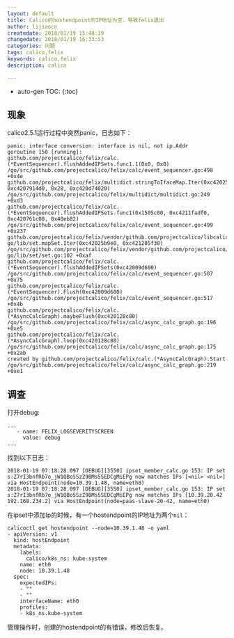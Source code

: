 ```yaml
---
layout: default
title: Calico的hostendpoint的IP地址为空，导致felix退出
author: lijiaocn
createdate: 2018/01/19 15:48:39
changedate: 2018/01/19 16:33:53
categories: 问题
tags: calico,felix
keywords: calico,felix
description: calico

---
```


* auto-gen TOC:
{:toc}

## 现象 

calico2.5.1运行过程中突然panic，日志如下：

	panic: interface conversion: interface is nil, not ip.Addr
	goroutine 150 [running]:
	github.com/projectcalico/felix/calc.(*EventSequencer).flushAddedIPSets.func1.1(0x0, 0x0)
	/go/src/github.com/projectcalico/felix/calc/event_sequencer.go:498 +0x4e
	github.com/projectcalico/felix/multidict.stringToIfaceMap.Iter(0xc42025ba40, 0xc4207914d0, 0x28, 0xc420d74020)
	/go/src/github.com/projectcalico/felix/multidict/multidict.go:249 +0xd3
	github.com/projectcalico/felix/calc.(*EventSequencer).flushAddedIPSets.func1(0x1505c00, 0xc4211fadf0, 0xc420761c08, 0x40eb82)
	/go/src/github.com/projectcalico/felix/calc/event_sequencer.go:499 +0x237
	github.com/projectcalico/felix/vendor/github.com/projectcalico/libcalico-go/lib/set.mapSet.Iter(0xc42025b9e0, 0xc421205f30)
	/go/src/github.com/projectcalico/felix/vendor/github.com/projectcalico/libcalico-go/lib/set/set.go:102 +0xaf
	github.com/projectcalico/felix/calc.(*EventSequencer).flushAddedIPSets(0xc42009d600)
	/go/src/github.com/projectcalico/felix/calc/event_sequencer.go:507 +0x75
	github.com/projectcalico/felix/calc.(*EventSequencer).Flush(0xc42009d600)
	/go/src/github.com/projectcalico/felix/calc/event_sequencer.go:517 +0x4b
	github.com/projectcalico/felix/calc.(*AsyncCalcGraph).maybeFlush(0xc420128c80)
	/go/src/github.com/projectcalico/felix/calc/async_calc_graph.go:196 +0xe5
	github.com/projectcalico/felix/calc.(*AsyncCalcGraph).loop(0xc420128c80)
	/go/src/github.com/projectcalico/felix/calc/async_calc_graph.go:175 +0x2ab
	created by github.com/projectcalico/felix/calc.(*AsyncCalcGraph).Start
	/go/src/github.com/projectcalico/felix/calc/async_calc_graph.go:219 +0xe1

## 调查

打开debug:

	...
	   - name: FELIX_LOGSEVERITYSCREEN
	     value: debug
	...

找到以下日志：

	2018-01-19 07:18:28.097 [DEBUG][3550] ipset_member_calc.go 153: IP set s:Z7rI3bnfRb7o_jW1QBo5SzZ9BMs5SEDCgMiEPg now matches IPs [<nil> <nil>] via HostEndpoint(node=10.39.1.48, name=eth0)
	2018-01-19 07:18:28.097 [DEBUG][3550] ipset_member_calc.go 153: IP set s:Z7rI3bnfRb7o_jW1QBo5SzZ9BMs5SEDCgMiEPg now matches IPs [10.39.20.42 192.168.234.2] via HostEndpoint(node=paas-slave-20-42, name=eth0)

在ipset中添加Ip的时候，有一个hostendpoint的IP地址为两个`nil`：

	calicoctl get hostendpoint --node=10.39.1.48 -o yaml
	- apiVersion: v1
	  kind: hostEndpoint
	  metadata:
	    labels:
	      calico/k8s_ns: kube-system
	    name: eth0
	    node: 10.39.1.48
	  spec:
	    expectedIPs:
	    - ""
	    - ""
	    interfaceName: eth0
	    profiles:
	    - k8s_ns.kube-system

管理操作时，创建的hostendpoint的有错误，修改后恢复。


